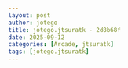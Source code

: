 ```yaml
---
layout: post
author: jotego
title: jotego.jtsuratk - 2d8b68f
date: 2025-09-12
categories: [Arcade, jtsuratk]
tags: [jotego.jtsuratk]
---
```


